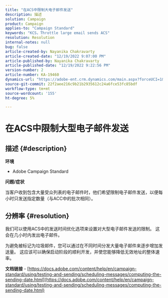 ```yaml
---
title: "在ACS中限制大电子邮件发送"
description: 描述
solution: Campaign
product: Campaign
applies-to: "Campaign Standard"
keywords: "KCS，Throttle large email sends ACS"
resolution: Resolution
internal-notes: null
bug: false
article-created-by: Nayanika Chakravarty
article-created-date: "12/19/2022 9:07:00 PM"
article-published-by: Nayanika Chakravarty
article-published-date: "12/19/2022 9:22:56 PM"
version-number: 2
article-number: KA-19460
dynamics-url: "https://adobe-ent.crm.dynamics.com/main.aspx?forceUCI=1&pagetype=entityrecord&etn=knowledgearticle&id=e754ef0c-e17f-ed11-81ac-6045bd006a22"
source-git-commit: 22f2aee216c9b21b2935612c24a6fce53fc85bdf
workflow-type: tm+mt
source-wordcount: '155'
ht-degree: 5%

---
```


# 在ACS中限制大型电子邮件发送

## 描述 {#description}


<b>环境</b>

- Adobe Campaign Standard

<b>问题/症状</b>

当客户收到包含大量受众列表的电子邮件时，他们希望限制电子邮件发送，以便每小时只发送指定数量（与ACC中的批次相同）。


## 分辨率 {#resolution}


我们可以使用ACS中的发送时间优化选项来设置对大型电子邮件发送的限制。 这会在几小时内发出电子邮件。

为避免被标记为垃圾邮件，您可以通过在不同时间分发大量电子邮件来逐步增加发送量。 这应该可以确保启动阶段的顺利开发，并使您能够降低无效地址的整体速率。

<b>文档链接</b> - [https://docs.adobe.com/content/help/en/campaign-standard/using/testing-and-sending/scheduling-messages/computing-the-sending-date.html](https://docs.adobe.com/content/help/en/campaign-standard/using/testing-and-sending/scheduling-messages/computing-the-sending-date.html)
